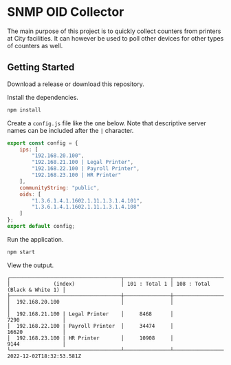 # SNMP OID Collector

The main purpose of this project is to quickly collect counters from printers at City facilities.
It can however be used to poll other devices for other types of counters as well.

## Getting Started

Download a release or download this repository.

Install the dependencies.

```sh
npm install
```

Create a `config.js` file like the one below.
Note that descriptive server names can be included after the `|` character.

```javascript
export const config = {
    ips: [
        "192.168.20.100",
        "192.168.21.100 | Legal Printer",
        "192.168.22.100 | Payroll Printer",
        "192.168.23.100 | HR Printer"
    ],
    communityString: "public",
    oids: [
        "1.3.6.1.4.1.1602.1.11.1.3.1.4.101",
        "1.3.6.1.4.1.1602.1.11.1.3.1.4.108"
    ]
};
export default config;
```

Run the application.

```sh
npm start
```

View the output.

```
┌────────────────────────────────────┬───────────────┬───────────────────────────────┐
│              (index)               │ 101 : Total 1 │ 108 : Total (Black & White 1) │
├────────────────────────────────────┼───────────────┼───────────────────────────────┤
│  192.168.20.100                    │               │                               │
│  192.168.21.100 | Legal Printer    │     8468      │             7290              │
│  192.168.22.100 | Payroll Printer  │     34474     │             16620             │
│  192.168.23.100 | HR Printer       │     10908     │             9144              │
└────────────────────────────────────┴───────────────┴───────────────────────────────┘
2022-12-02T18:32:53.581Z
```